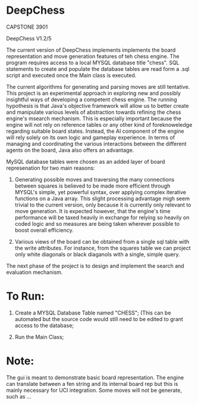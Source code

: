 # DeepChess
CAPSTONE 3901

DeepChess V1.2/5

The current version of DeepChess implements implements the board representation and move generation features of teh chess engine. The program requires access to a local MYSQL database title "chess". SQL statements to create and populate the database tables are read form a .sql script and executed once the Main class is executed.

The current algorithms for generating and parsing moves are still tentative. This project is an experimental approach in exploring new and possibly insightful ways of developing a competent chess engine. The running hypothesis is that Java's objective framework will allow us to better create and manipulate various levels of abstraction towards refining the chess engine's msearch mechanism. This is especially important because the engine will not rely on reference tables or any other kind of foreknoweledge regarding suitable board states. Instead, the AI component of the engine will rely solely on its own logic and gameplay experience. In terms of managing and coordinating the various interactions between the different agents on the board, Java also offers an advantage.

MySQL database tables were chosen as an added layer of board represenation for two main reasons: 

1. Generating possible moves and traversing the many connections between squares is believed to be made more efficient through MYSQL's simple, yet powerful syntax, over applying complex iterative functions on a Java array. This slight processing advantage migh seem trivial to the current version, only because it is currently only relevant to move generation. It is expected however, that the engine's time performance will be taxed heavily in exchange for relying so heavily on coded logic and so measures are being taken wherever possible to boost overall efficiency.

2. Various views of the board can be obtained from a single sql table with the write attributes. For instance, from the squares table we can project only white diagonals or black diaganols with a single, simple query.

The next phase of the project is to design and implement the search and evaluation mechanism. 


# To Run:
1. Create a MYSQL Database Table named "CHESS"; (This can be automated but the source code would still need to be edited to grant access to the database;

2. Run the Main Class;

# Note:
The gui is meant to demonstrate basic board representation. The engine can translate between a fen string and its internal board rep but this is mainly necessary for UCI integration. Some moves will not be generate, such as ...
